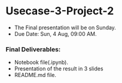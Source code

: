 # Usecase-3-Project-2

- The Final presentation will be on Sunday.
- Due Date: Sun, 4 Aug, 09:00 AM.
### Final Deliverables:
- Notebook file(.ipynb).
- Presentation of the result in 3 slides
- README.md file.
